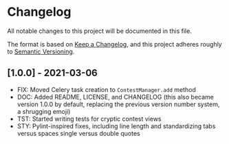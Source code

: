 # Changelog

All notable changes to this project will be documented in this file.

The format is based on [Keep a Changelog](https://keepachangelog.com/en/1.0.0/), and this project 
adheres roughly to [Semantic Versioning](https://semver.org/spec/v2.0.0.html).

## [1.0.0] - 2021-03-06

* FIX: Moved Celery task creation to `ContestManager.add` method
* DOC: Added README, LICENSE, and CHANGELOG (this also became version 1.0.0 by default, replacing 
	the previous version number system, a shrugging emoji)
* TST: Started writing tests for cryptic contest views
* STY: Pylint-inspired fixes, including line length and standardizing tabs versus spaces single 
	versus double quotes
